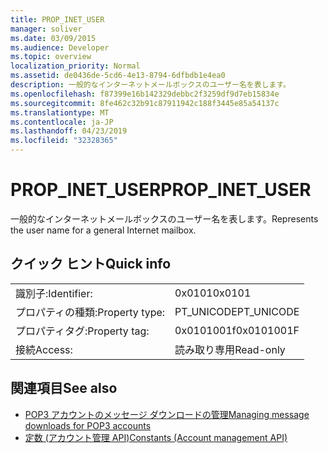 ```yaml
---
title: PROP_INET_USER
manager: soliver
ms.date: 03/09/2015
ms.audience: Developer
ms.topic: overview
localization_priority: Normal
ms.assetid: de0436de-5cd6-4e13-8794-6dfbdb1e4ea0
description: 一般的なインターネットメールボックスのユーザー名を表します。
ms.openlocfilehash: f87399e16b142329debbc2f3259df9d7eb15834e
ms.sourcegitcommit: 8fe462c32b91c87911942c188f3445e85a54137c
ms.translationtype: MT
ms.contentlocale: ja-JP
ms.lasthandoff: 04/23/2019
ms.locfileid: "32328365"
---
```

# <a name="propinetuser"></a><span data-ttu-id="84914-103">PROP_INET_USER</span><span class="sxs-lookup"><span data-stu-id="84914-103">PROP_INET_USER</span></span>

<span data-ttu-id="84914-104">一般的なインターネットメールボックスのユーザー名を表します。</span><span class="sxs-lookup"><span data-stu-id="84914-104">Represents the user name for a general Internet mailbox.</span></span>
  
## <a name="quick-info"></a><span data-ttu-id="84914-105">クイック ヒント</span><span class="sxs-lookup"><span data-stu-id="84914-105">Quick info</span></span>

|||
|:-----|:-----|
|<span data-ttu-id="84914-106">識別子:</span><span class="sxs-lookup"><span data-stu-id="84914-106">Identifier:</span></span>  <br/> |<span data-ttu-id="84914-107">0x0101</span><span class="sxs-lookup"><span data-stu-id="84914-107">0x0101</span></span>  <br/> |
|<span data-ttu-id="84914-108">プロパティの種類:</span><span class="sxs-lookup"><span data-stu-id="84914-108">Property type:</span></span>  <br/> |<span data-ttu-id="84914-109">PT_UNICODE</span><span class="sxs-lookup"><span data-stu-id="84914-109">PT_UNICODE</span></span>  <br/> |
|<span data-ttu-id="84914-110">プロパティタグ:</span><span class="sxs-lookup"><span data-stu-id="84914-110">Property tag:</span></span>  <br/> |<span data-ttu-id="84914-111">0x0101001f</span><span class="sxs-lookup"><span data-stu-id="84914-111">0x0101001F</span></span>  <br/> |
|<span data-ttu-id="84914-112">接続</span><span class="sxs-lookup"><span data-stu-id="84914-112">Access:</span></span>  <br/> |<span data-ttu-id="84914-113">読み取り専用</span><span class="sxs-lookup"><span data-stu-id="84914-113">Read-only</span></span>  <br/> |
   
## <a name="see-also"></a><span data-ttu-id="84914-114">関連項目</span><span class="sxs-lookup"><span data-stu-id="84914-114">See also</span></span>

- [<span data-ttu-id="84914-115">POP3 アカウントのメッセージ ダウンロードの管理</span><span class="sxs-lookup"><span data-stu-id="84914-115">Managing message downloads for POP3 accounts</span></span>](managing-message-downloads-for-pop3-accounts.md) 
- [<span data-ttu-id="84914-116">定数 (アカウント管理 API)</span><span class="sxs-lookup"><span data-stu-id="84914-116">Constants (Account management API)</span></span>](constants-account-management-api.md)

